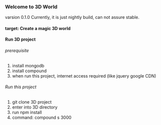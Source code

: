 ### Welcome to 3D World ###
varsion 0.1.0
Currently,  it is just nightly build, can not assure stable.


#### target:  Create a magic 3D world

#### Run 3D project
###### prerequisite
1. install mongodb
2. install compound
3. when run this project, internet access required (like jquery google CDN)

###### Run this project
1. git clone 3D project
2. enter into 3D directory
3. run npm install
4. command:  compound s 3000



